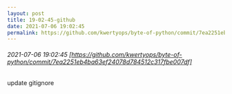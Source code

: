 ```yaml
---
layout: post
title: 19-02-45-github
date: 2021-07-06 19:02:45
permalink: https://github.com/kwertyops/byte-of-python/commit/7ea2251eb4ba63ef24078d784512c317fbe007df
---
```


###### 2021-07-06 19:02:45 [https://github.com/kwertyops/byte-of-python/commit/7ea2251eb4ba63ef24078d784512c317fbe007df]
update gitignore
